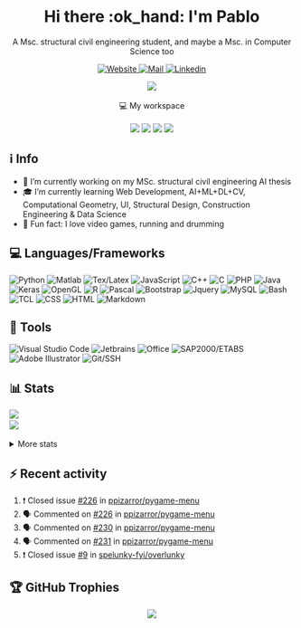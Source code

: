 <h1 align="center">
  Hi there :ok_hand: I'm Pablo
</h1>

<p align="center">
  A Msc. structural civil engineering student, and maybe a Msc. in Computer Science too
</p>

<p align="center">
  <a href="https://ppizarror.com">
    <img alt="Website" src="https://img.shields.io/badge/Website-4F0599?style=for-the-badge&logo=Internet%20Explorer&logoColor=white" />
  </a>
  <a href="mailto:pablo@ppizarror.com">
    <img alt="Mail" src="https://img.shields.io/badge/Mail-D14836?style=for-the-badge&logo=gmail&logoColor=white" />
  </a>
  <a href="https://www.linkedin.com/in/ppizarror/">
    <img alt="Linkedin" src="https://img.shields.io/badge/LinkedIn-0077B5?style=for-the-badge&logo=linkedin&logoColor=white" />
  </a>
  <!--<img src="https://profile-counter.glitch.me/ppizarror/count.svg" style="display: none" />-->
</p>

<p align="center">
  <a href="https://ppizarror.com" alt="ppizarror's Github Stats">
    <img src="https://github-readme-stats.vercel.app/api?username=ppizarror&show_icons=true&icon_color=805AD5&text_color=718096&bg_color=ffffff00&hide_title=true&include_all_commits=true&count_private=true&hide_border=true" />
  </a>
</p>

<p align="center">
  💻 My workspace<br/><br/>
  <img src="https://img.shields.io/badge/windows-%230078D6.svg?&style=for-the-badge&logo=windows&logoColor=white" />
  <img src="https://img.shields.io/badge/intel-core i7 9th @4.5Ghz-%230071C5.svg?&style=for-the-badge&logo=intel&logoColor=white" />
  <img src="https://img.shields.io/badge/RAM-16GB-%230071C5.svg?&style=for-the-badge&logoColor=white" />
  <img src="https://img.shields.io/badge/nvidia-rtx 2070 @8Gb-%2376B900.svg?&style=for-the-badge&logo=nvidia&logoColor=white" />
</p>

## :information_source: Info

- :telescope: I’m currently working on my MSc. structural civil engineering AI thesis
- :mortar_board: I’m currently learning Web Development, AI+ML+DL+CV, Computational Geometry, UI, Structural Design, Construction Engineering & Data Science
- :drum: Fun fact: I love video games, running and drumming
<!-- - :mailbox: How to reach me: https://ppizarror.com -->

## :computer: Languages/Frameworks

<p align="left">
  <img alt="Python" src="https://img.shields.io/badge/Python-14354C?style=for-the-badge&logo=python&logoColor=white" />
  <img alt="Matlab" src="https://img.shields.io/badge/Matlab-FA7343?style=for-the-badge&logo=matrix&logoColor=white" />
  <img alt="Tex/Latex" src="https://img.shields.io/badge/Latex-092E20?style=for-the-badge&logo=latex&logoColor=white" />
  <img alt="JavaScript" src="https://img.shields.io/badge/JavaScript-323330?style=for-the-badge&logo=javascript&logoColor=F7DF1E" />
  <img alt="C++" src="https://img.shields.io/badge/C%2B%2B-00599C?style=for-the-badge&logo=c%2B%2B&logoColor=white" />
  <img alt="C" src="https://img.shields.io/badge/C-00599C?style=for-the-badge&logo=c&logoColor=white" />
  <img alt="PHP" src="https://img.shields.io/badge/PHP-777BB4?style=for-the-badge&logo=php&logoColor=white" />
  <img alt="Java" src="https://img.shields.io/badge/Java-ED8B00?style=for-the-badge&logo=java&logoColor=white" />
  <img alt="Keras" src="https://img.shields.io/badge/Keras-CC342D?style=for-the-badge&logo=keras&logoColor=white" />
  <img alt="OpenGL" src="https://img.shields.io/badge/OpenGL-0175C2?style=for-the-badge&logo=opengl&logoColor=white" />
  <img alt="R" src="https://img.shields.io/badge/R-276DC3?style=for-the-badge&logo=r&logoColor=white" />
  <img alt="Pascal" src="https://img.shields.io/badge/Pascal-404D59?style=for-the-badge" />
  <img alt="Bootstrap" src="https://img.shields.io/badge/Bootstrap-563D7C?style=for-the-badge&logo=bootstrap&logoColor=white" />
  <img alt="Jquery" src="https://img.shields.io/badge/jQuery-0769AD?style=for-the-badge&logo=jquery&logoColor=white" />
  <img alt="MySQL" src="https://img.shields.io/badge/MySQL-00000F?style=for-the-badge&logo=mysql&logoColor=white" />
  <img alt="Bash" src="https://img.shields.io/badge/Bash-232F3E?style=for-the-badge&logo=GNU%20bash&logoColor=white" />
  <img alt="TCL" src="https://img.shields.io/badge/TCL-593D88?style=for-the-badge" />
  <img alt="CSS" src="https://img.shields.io/badge/CSS3-1572B6?style=for-the-badge&logo=css3&logoColor=white" />
  <img alt="HTML" src="https://img.shields.io/badge/HTML5-E34F26?style=for-the-badge&logo=html5&logoColor=white" />
  <img alt="Markdown" src="https://img.shields.io/badge/Markdown-000000?style=for-the-badge&logo=markdown&logoColor=white" />
</p>

## :wrench: Tools

<p align="left">
  <img alt="Visual Studio Code" src="https://img.shields.io/badge/VS%20Code-0077B5?style=for-the-badge&logo=Visual%20Studio%20Code&logoColor=white" />
  <img alt="Jetbrains" src="https://img.shields.io/badge/JetBrains-100000?style=for-the-badge&logo=jetbrains&logoColor=white" />
  <img alt="Office" src="https://img.shields.io/badge/Office-D83B01?style=for-the-badge&logo=microsoft-office&logoColor=white" />
  <img alt="SAP2000/ETABS" src="https://img.shields.io/badge/SAP2000/ETABS-0FAAFF?style=for-the-badge&logo=sap&logoColor=white" />
  <img alt="Adobe Illustrator" src="https://img.shields.io/badge/Illustrator-FF9A00?style=for-the-badge&logo=Adobe&20Illustrator&logoColor=white" />
  <img alt="Git/SSH" src="https://img.shields.io/badge/Git/SSH-100000?style=for-the-badge&logo=github&logoColor=white" />
</p>

## :bar_chart: Stats

<!-- https://github.com/anuraghazra/github-readme-stats -->
<p align="left">
  <a href="https://ppizarror.com">
    <img src="https://github-readme-stats.vercel.app/api/top-langs/?username=ppizarror&layout=compact&text_color=718096&bg_color=ffffff00&hide_title=false&include_all_commits=true&count_private=true&hide_border=true&hide=roff&&langs_count=10" />
  </a>
  <br>
  <a href="https://ppizarror.com" alt="Wakatime">
    <img src="https://github-readme-stats.vercel.app/api/wakatime?username=ppizarror&show_icons=true&icon_color=805AD5&text_color=718096&bg_color=ffffff00&hide_title=false&include_all_commits=true&count_private=true&hide_border=true&layout=compact" />
  </a>
</p>

<details>
  <summary>More stats</summary>
  <br />
  <!--START_SECTION:waka-->
![Profile Views](http://img.shields.io/badge/Profile%20Views-6-blue)

![Lines of code](https://img.shields.io/badge/From%20Hello%20World%20I%27ve%20Written-3.4%20million%20lines%20of%20code-blue)

**🐱 My Github Data** 

> 🏆 3,097 Contributions in the Year 2020
 > 
> 📦 1.4 MB Used in Github's Storage 
 > 
> 💼 Opted to Hire
 > 
> 📜 72 Public Repositories 
 > 
> 🔑 8 Private Repositories  
 > 
**I'm a Night 🦉** 

```text
🌞 Morning    279 commits    ██░░░░░░░░░░░░░░░░░░░░░░░   9.38% 
🌆 Daytime    1121 commits   █████████░░░░░░░░░░░░░░░░   37.69% 
🌃 Evening    1035 commits   ████████░░░░░░░░░░░░░░░░░   34.8% 
🌙 Night      539 commits    ████░░░░░░░░░░░░░░░░░░░░░   18.12%

```
📅 **I'm Most Productive on Monday** 

```text
Monday       510 commits    ████░░░░░░░░░░░░░░░░░░░░░   17.15% 
Tuesday      466 commits    ████░░░░░░░░░░░░░░░░░░░░░   15.67% 
Wednesday    431 commits    ███░░░░░░░░░░░░░░░░░░░░░░   14.49% 
Thursday     477 commits    ████░░░░░░░░░░░░░░░░░░░░░   16.04% 
Friday       307 commits    ██░░░░░░░░░░░░░░░░░░░░░░░   10.32% 
Saturday     390 commits    ███░░░░░░░░░░░░░░░░░░░░░░   13.11% 
Sunday       393 commits    ███░░░░░░░░░░░░░░░░░░░░░░   13.21%

```


📊 **This Week I Spent My Time On** 

```text
⌚︎ Time Zone: America/Santiago

💬 Programming Languages: 
Python                   1 hr 58 mins        ███████████████████░░░░░░   75.51% 
TeX                      22 mins             ███░░░░░░░░░░░░░░░░░░░░░░   14.36% 
HTML                     11 mins             ██░░░░░░░░░░░░░░░░░░░░░░░   7.53% 
JavaScript               4 mins              ░░░░░░░░░░░░░░░░░░░░░░░░░   2.6%

🔥 Editors: 
PyCharm                  1 hr 58 mins        ███████████████████░░░░░░   75.51% 
VS Code                  22 mins             ███░░░░░░░░░░░░░░░░░░░░░░   14.36% 
WebStorm                 15 mins             ██░░░░░░░░░░░░░░░░░░░░░░░   10.13%

🐱‍💻 Projects: 
Otros                    1 hr 57 mins        ██████████████████░░░░░░░   74.93% 
Template-Latex           15 mins             ██░░░░░░░░░░░░░░░░░░░░░░░   10.13% 
template-informe         11 mins             █░░░░░░░░░░░░░░░░░░░░░░░░   7.15% 
template-auxiliares      7 mins              █░░░░░░░░░░░░░░░░░░░░░░░░   4.98% 
template-reporte         3 mins              ░░░░░░░░░░░░░░░░░░░░░░░░░   2.22%

💻 Operating System: 
Windows                  2 hrs 37 mins       █████████████████████████   100.0%

```

**I Mostly Code in Python** 

```text
Python                   34 repos            █████████░░░░░░░░░░░░░░░░   36.96% 
TeX                      22 repos            ██████░░░░░░░░░░░░░░░░░░░   23.91% 
MATLAB                   14 repos            ███░░░░░░░░░░░░░░░░░░░░░░   15.22% 
JavaScript               9 repos             ██░░░░░░░░░░░░░░░░░░░░░░░   9.78% 
CSS                      3 repos             ░░░░░░░░░░░░░░░░░░░░░░░░░   3.26%

```


**Timeline**

![Chart not found](https://raw.githubusercontent.com/ppizarror/ppizarror/master/charts/bar_graph.png) 


<!--END_SECTION:waka-->
</details>

## :zap: Recent activity

<!--START_SECTION:activity-->
1. ❗️ Closed issue [#226](https://github.com/ppizarror/pygame-menu/issues/226) in [ppizarror/pygame-menu](https://github.com/ppizarror/pygame-menu)
2. 🗣 Commented on [#226](https://github.com/ppizarror/pygame-menu/issues/226) in [ppizarror/pygame-menu](https://github.com/ppizarror/pygame-menu)
3. 🗣 Commented on [#230](https://github.com/ppizarror/pygame-menu/issues/230) in [ppizarror/pygame-menu](https://github.com/ppizarror/pygame-menu)
4. 🗣 Commented on [#231](https://github.com/ppizarror/pygame-menu/issues/231) in [ppizarror/pygame-menu](https://github.com/ppizarror/pygame-menu)
5. ❗️ Closed issue [#9](https://github.com/spelunky-fyi/overlunky/issues/9) in [spelunky-fyi/overlunky](https://github.com/spelunky-fyi/overlunky)
<!--END_SECTION:activity-->

## :trophy: GitHub Trophies

<p align="center">
  <a href="https://github.com/ryo-ma/github-profile-trophy">
    <img src="https://github-profile-trophy.vercel.app/?username=ppizarror&theme=nord&column=7" />
  </a>
</p>
